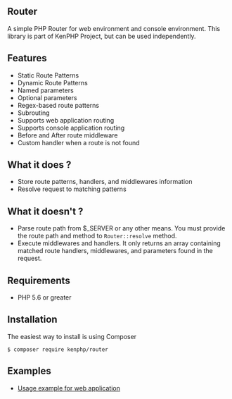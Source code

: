 ## Router
A simple PHP Router for web environment and console environment.
This library is part of KenPHP Project, but can be used independently.

## Features
- Static Route Patterns
- Dynamic Route Patterns
- Named parameters
- Optional parameters
- Regex-based route patterns
- Subrouting
- Supports web application routing
- Supports console application routing
- Before and After route middleware
- Custom handler when a route is not found

## What it does ?
- Store route patterns, handlers, and middlewares information
- Resolve request to matching patterns

## What it doesn't ?
- Parse route path from $_SERVER or any other means. You must provide the route path and method to `Router::resolve` method.
- Execute middlewares and handlers. It only returns an array containing matched route handlers, middlewares, and parameters found in the request.

## Requirements
- PHP 5.6 or greater

## Installation
The easiest way to install is using Composer
```
$ composer require kenphp/router
```

## Examples
- [Usage example for web application](examples/index.php)
